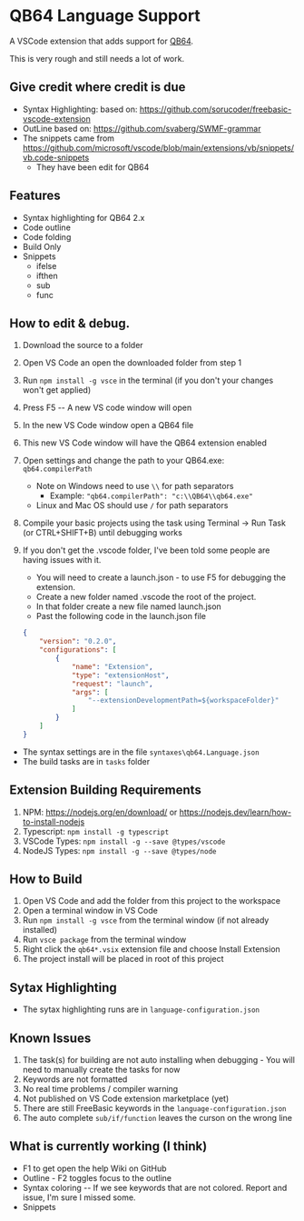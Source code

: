 # QB64 Language Support

A VSCode extension that adds support for [QB64](https://qb64.com/).

This is very rough and still needs a lot of work.

## Give credit where credit is due
* Syntax Highlighting: based on: https://github.com/sorucoder/freebasic-vscode-extension
* OutLine based on: https://github.com/svaberg/SWMF-grammar
* The snippets came from https://github.com/microsoft/vscode/blob/main/extensions/vb/snippets/vb.code-snippets
  - They have been edit for QB64

## Features
* Syntax highlighting for QB64 2.x
* Code outline
* Code folding
* Build Only
* Snippets
  - ifelse
  - ifthen
  - sub
  - func

## How to edit & debug.
1. Download the source to a folder
2. Open VS Code an open the downloaded folder from step 1
3. Run `npm install -g vsce` in the terminal (if you don't your changes won't get applied)
4. Press F5 -- A new VS code window will open
5. In the new VS Code window open a QB64 file
6. This new VS Code window will have the QB64 extension enabled
7. Open settings and change the path to your QB64.exe: `qb64.compilerPath`
    - Note on Windows need to use `\\` for path separators
        - Example: ```"qb64.compilerPath": "c:\\QB64\\qb64.exe"```
    - Linux and Mac OS should use `/` for path separators
8. Compile your basic projects using the task using Terminal -> Run Task (or CTRL+SHIFT+B) until debugging works
9. If you don't get the .vscode folder, I've been told some people are having issues with it.
    - You will need to create a launch.json - to use F5 for debugging the extension.
    - Create a new folder named .vscode the root of the project.
    - In that folder create a new file named launch.json
    - Past the following code in the launch.json file

    ```json
    {
        "version": "0.2.0",
        "configurations": [
            {
                "name": "Extension",
                "type": "extensionHost",
                "request": "launch",
                "args": [
                    "--extensionDevelopmentPath=${workspaceFolder}"
                ]
            }
        ]
    }
    ```

* The syntax settings are in the file `syntaxes\qb64.Language.json`
* The build tasks are in `tasks` folder

## Extension Building Requirements
1. NPM: https://nodejs.org/en/download/ or https://nodejs.dev/learn/how-to-install-nodejs
2. Typescript: `npm install -g typescript`
3. VSCode Types: `npm install -g --save @types/vscode`
4. NodeJS Types: `npm install -g --save @types/node`

## How to Build
1. Open VS Code and add the folder from this project to the workspace
2. Open a terminal window in VS Code
3. Run `npm install -g vsce` from the terminal window (if not already installed)
4. Run `vsce package` from the terminal window
5. Right click the `qb64*.vsix` extension file and choose Install Extension
6. The project install will be placed in root of this project

## Sytax Highlighting  
* The sytax highlighting runs are in `language-configuration.json`

## Known Issues
1. The task(s) for building are not auto installing when debugging - You will need to manually create the tasks for now
2. Keywords are not formatted
3. No real time problems / compiler warning
4. Not published on VS Code extension marketplace (yet)
5. There are still FreeBasic keywords in the `language-configuration.json`
6. The auto complete `sub/if/function` leaves the curson on the wrong line

## What is currently working (I think)
* F1 to get open the help Wiki on GitHub
* Outline - F2 toggles focus to the outline
* Syntax coloring -- If we see keywords that are not colored.  Report and issue, I'm sure I missed some.
* Snippets